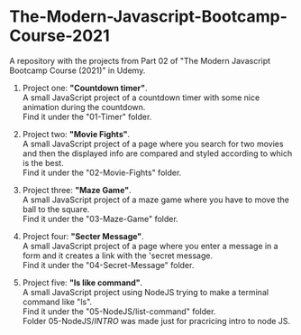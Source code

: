 # The-Modern-Javascript-Bootcamp-Course-2021

A repository with the projects from Part 02 of "The Modern Javascript Bootcamp Course (2021)" in Udemy.

1. Project one: **"Countdown timer"**.  
   A small JavaScript project of a countdown timer with some nice animation during the countdown.  
   Find it under the "01-Timer" folder.

2. Project two: **"Movie Fights"**.  
   A small JavaScript project of a page where you search for two movies and then the displayed info are compared and styled according to which is the best.  
   Find it under the "02-Movie-Fights" folder.

3. Project three: **"Maze Game"**.  
   A small JavaScript project of a maze game where you have to move the ball to the square.  
   Find it under the "03-Maze-Game" folder.

4. Project four: **"Secter Message"**.  
   A small JavaScript project of a page where you enter a message in a form and it creates a link with the 'secret message.  
   Find it under the "04-Secret-Message" folder.

5. Project five: **"ls like command"**.  
   A small JavaScript project using NodeJS trying to make a terminal command like "ls".  
   Find it under the "05-NodeJS/list-command" folder.  
   Folder 05-NodeJS/_INTRO_ was made just for pracricing intro to node JS.
